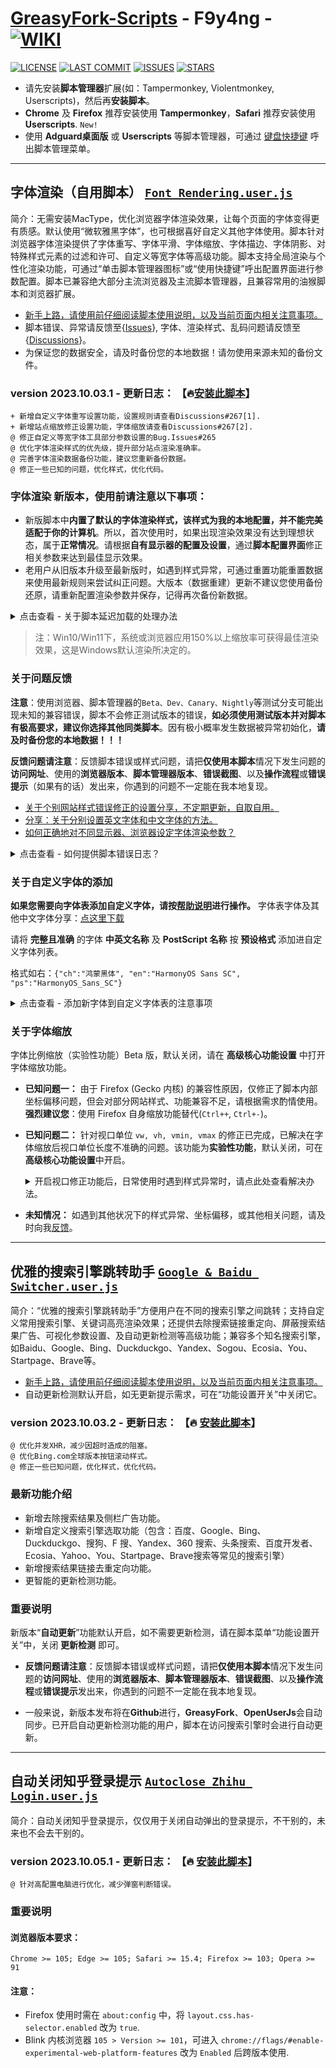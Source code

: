 # [**GreasyFork-Scripts**](https://f9y4ng.github.io/GreasyFork-Scripts/) - F9y4ng - [![WIKI](https://img.shields.io/badge/WIKI-GREASYFORK%20SCRIPTS-brightgreen.svg?logo=github "wiki")](https://github.com/F9y4ng/GreasyFork-Scripts/wiki)

[![LICENSE](https://img.shields.io/badge/License-GPL--3.0--only-blue.svg?style=for-the-badge&logo=github "LICENSE")](https://github.com/F9y4ng/GreasyFork-Scripts/blob/master/LICENSE) [![LAST COMMIT](https://img.shields.io/github/last-commit/F9y4ng/GreasyFork-Scripts?color=blue&logo=github&style=for-the-badge "LAST COMMIT")](https://github.com/F9y4ng/GreasyFork-Scripts/commits/master) [![ISSUES](https://img.shields.io/github/issues/F9y4ng/GreasyFork-Scripts?logo=github&style=for-the-badge "ISSUES")](https://github.com/F9y4ng/GreasyFork-Scripts/issues) [![STARS](https://img.shields.io/github/stars/F9y4ng/GreasyFork-Scripts?color=brightgreen&logo=github&style=for-the-badge "STARS")](https://github.com/F9y4ng/GreasyFork-Scripts/stargazers)

- 请先安装**脚本管理器**扩展(如：Tampermonkey, Violentmonkey, Userscripts)，然后再**安装脚本**。
- **Chrome** 及 **Firefox** 推荐安装使用 **Tampermonkey**，**Safari** 推荐安装使用 **Userscripts**. `New!`
- 使用 **Adguard桌面版** 或 **Userscripts** 等脚本管理器，可通过 [键盘快捷键](https://github.com/F9y4ng/GreasyFork-Scripts/wiki/%E5%AD%97%E4%BD%93%E6%B8%B2%E6%9F%93%EF%BC%88%E8%87%AA%E7%94%A8%E8%84%9A%E6%9C%AC%EF%BC%89#user-content-hotkey) 呼出脚本管理菜单。

---

## 字体渲染（自用脚本） [`Font Rendering.user.js`](https://github.com/F9y4ng/GreasyFork-Scripts/blob/master/Font%20Rendering.user.js)

简介：无需安装MacType，优化浏览器字体渲染效果，让每个页面的字体变得更有质感。默认使用“微软雅黑字体”，也可根据喜好自定义其他字体使用。脚本针对浏览器字体渲染提供了字体重写、字体平滑、字体缩放、字体描边、字体阴影、对特殊样式元素的过滤和许可、自定义等宽字体等高级功能。脚本支持全局渲染与个性化渲染功能，可通过“单击脚本管理器图标”或“使用快捷键”呼出配置界面进行参数配置。脚本已兼容绝大部分主流浏览器及主流脚本管理器，且兼容常用的油猴脚本和浏览器扩展。

- [新手上路，请使用前仔细阅读脚本使用说明，以及当前页面内相关注意事项。](https://github.com/F9y4ng/GreasyFork-Scripts/wiki/%E5%AD%97%E4%BD%93%E6%B8%B2%E6%9F%93%EF%BC%88%E8%87%AA%E7%94%A8%E8%84%9A%E6%9C%AC%EF%BC%89)
- 脚本错误、异常请反馈至{[Issues](https://github.com/F9y4ng/GreasyFork-Scripts/issues)}, 字体、渲染样式、乱码问题请反馈至{[Discussions](https://github.com/F9y4ng/GreasyFork-Scripts/discussions/categories/%E9%97%AE%E7%AD%94%E4%B8%93%E5%8C%BA-question-answer)}。
- 为保证您的数据安全，请及时备份您的本地数据！请勿使用来源未知的备份文件。

### version 2023.10.03.1 - 更新日志： 【🔥[安装此脚本](https://github.com/F9y4ng/GreasyFork-Scripts/raw/master/Font%20Rendering.user.js)】

```log
+ 新增自定义字体重写设置功能，设置规则请查看Discussions#267[1].
+ 新增站点缩放修正设置功能，字体缩放请查看Discussions#267[2].
@ 修正自定义等宽字体工具部分参数设置的Bug.Issues#265
@ 优化字体渲染样式的优先级，提升部分站点渲染准确率。
@ 完善字体渲染数据备份功能，建议您重新备份数据。
@ 修正一些已知的问题，优化样式，优化代码。
```

### **字体渲染** 新版本，使用前请注意以下事项：

- 新版脚本中**内置了默认的字体渲染样式，该样式为我的本地配置，并不能完美适配于你的计算机**。所以，首次使用时，如果出现渲染效果没有达到理想状态，属于**正常情况**。请根据**自有显示器的配置及设置**，通过**脚本配置界面**修正相关参数来达到最佳显示效果。
- 老用户从旧版本升级至最新版时，如遇到样式异常，可通过重置功能重置数据来使用最新规则来尝试纠正问题。大版本（数据重建）更新不建议您使用备份还原，请重新配置渲染参数并保存，记得再次备份新数据。

<details>
<summary>点击查看 - 关于脚本延迟加载的处理办法</summary>

#### 如出现脚本加载延迟、或未正确加载样式的临时处理办法：
* 针对**Tampermonkey**：进入**管理面板**，进入**设置**标签页，下拉至“**实验**”，将注入模式改为“**即时**”。

* 针对**Violentmonkey**：进入**控制台界面**，进入**设置**标签页，在**高级-通用**中勾选“**同步 page 模式**”。

 </details>

> 注：Win10/Win11下，系统或浏览器应用150%以上缩放率可获得最佳渲染效果，这是Windows默认渲染所决定的。

### 关于问题反馈

**注意**：使用浏览器、脚本管理器的`Beta、Dev、Canary、Nightly`等测试分支可能出现未知的兼容错误，脚本不会修正测试版本的错误，**如必须使用测试版本并对脚本有极高要求，建议你选择其他同类脚本**。因有极小概率发生数据被异常初始化，**请及时备份您的本地数据！！！**

**反馈问题请注意**：反馈脚本错误或样式问题，请把**仅使用本脚本**情况下发生问题的**访问网址**、使用的**浏览器版本**、**脚本管理器版本**、**错误截图**、以及**操作流程**或**错误提示**（如果有的话）发出来，你遇到的问题不一定能在我本地复现。

- [关于个别网站样式错误修正的设置分享，不定期更新，自取自用。](https://github.com/F9y4ng/GreasyFork-Scripts/discussions/42)
- [分享：关于分别设置英文字体和中文字体的方法。](https://github.com/F9y4ng/GreasyFork-Scripts/discussions/83)
- [如何正确地对不同显示器、浏览器设定字体渲染参数？](https://github.com/F9y4ng/GreasyFork-Scripts/discussions/160)

<details>
<summary>点击查看 - 如何提供脚本错误日志？</summary>

#### 获取并上传脚本错误日志
1. 先打开脚本调试开关：
    - v2023.04.08.1 以上版本，向 URL 添加 `?whoami=F9y4ng` 或 `&whoami=F9y4ng`，开启临时调试模式。
    - 使用旧版本需将代码大约第 54 行 `const IS_OPEN_DEBUG = false` 改为 `true`，并保存。

2. 在浏览器中按 F12 打开控制台面板，刷新页面，操作直至复现问题，在控制台空白处右键菜单选择 **另存为...**。

3. 进行 **错误报告（Bug report）**，并将保存好的日志文件打包上传至 [Github ISSUES](https://github.com/F9y4ng/GreasyFork-Scripts/issues)。

4. 日常使用时，请勿开启脚本调试开关，以免造成脚本执行缓慢等情况。

</details>

### 关于自定义字体的添加

**如果您需要向字体表添加自定义字体，请按[帮助说明](https://github.com/F9y4ng/GreasyFork-Scripts/discussions/64)进行操作。** 字体表字体及其他中文字体分享：[点这里下载](https://github.com/F9y4ng/GreasyFork-Scripts/discussions/46)

请将 **完整且准确** 的字体 **中英文名称** 及 **PostScript 名称** 按 **预设格式** 添加进自定义字体列表。

格式如右：`{"ch":"鸿蒙黑体", "en":"HarmonyOS Sans SC", "ps":"HarmonyOS_Sans_SC"}`

<details>
<summary>点击查看 - 添加新字体到自定义字体表的注意事项</summary>

#### 自定义字体的注意事项
- 新增字体，一般接受字重为 **标准体/Regular** 的字体，需调整字重粗体请使用字体描边进行设置。
- “ps:”表示字体 PostScript 名称，此为可选属性。为实现字体全局生效，请尽可能填写"ps:"属性。
- 很多字体存在各种修改版本，非原版字体会造成字体名或属性不一致，从而使得代码无法识别。

每当计算机安装了新字体，要使其**立即生效**，请务必先**重启浏览器**，并在“**高级核心功能设置**”中重建字体列表缓存。

- 注 1：自定义字体表的**编辑保存操作**会自动触发字体列表全局缓存的重建，无需额外手动处理。
- 注 2：若仅安装**内置字体表**定义的字体，重启浏览器后，需要**手动**重建字体列表全局缓存。
</details>

### 关于字体缩放

字体比例缩放（实验性功能）Beta 版，默认关闭，请在 **高级核心功能设置** 中打开字体缩放功能。

- **已知问题一：** 由于 Firefox (Gecko 内核) 的兼容性原因，仅修正了脚本内部坐标偏移问题，但会对部分网站样式、功能兼容不足，请根据需求酌情使用。**强烈建议您**：使用 Firefox 自身缩放功能替代(`Ctrl++`, `Ctrl+-`)。

- **已知问题二：** 针对视口单位 `vw, vh, vmin, vmax` 的修正已完成，已解决在字体缩放后视口单位长度不准确的问题。该功能为**实验性功能**，默认关闭，可在**高级核心功能设置**中开启。

    <details>
    <summary>开启视口修正功能后，日常使用时遇到样式异常时，请点此处查看解决办法。</summary>

    #### 浏览器CORS/CSP策略拒绝第三方样式的加载
    1. 部分站点因配置相关 CORS 策略，会使浏览器阻止对外部样式的获取（控制台 console 会看到相应报错，如：`No 'Access-Control-Allow-Origin' header is present on the requested resource.`），此时，可在扩展商店安装并开启 [Moesif Origin & CORS Changer](https://chromewebstore.google.com/detail/moesif-origin-cors-change/digfbfaphojjndkpccljibejjbppifbc)。

    2. 在部分应用了 CSP 策略的站点，浏览器可能会阻止内部样式的加载和解析（控制台 console 会看到相应的报错，如：`Refused to apply inline style because it violates the following Content Security Policy directive: "default-src 'self'".`），此时，可在扩展商店安装并开启 [Disable-CSP](https://chromewebstore.google.com/detail/disable-csp/hgegihapiofjgmmgigbblnjaicgjhoko)

    3. 使用其他CSP扩展也可解决此问题，如介意安全问题或有其他顾虑，请按以下方法关闭该功能：
          - 在**字体渲染设置界面**内取消勾选**视口修正**选项，或将**字体缩放**设置为`1.0`后保存为独享数据。
          - 在**高级核心功能设置**中单独关闭**视口单位修正**选项，或直接关闭**字体缩放功能**。(全局关闭)
    </details>

 - **未知情况：** 如遇到其他状况下的样式异常、坐标偏移，或其他相关问题，请及时向我[反馈](https://github.com/F9y4ng/GreasyFork-Scripts/issues)。

---

## 优雅的搜索引擎跳转助手 [`Google & Baidu Switcher.user.js`](https://github.com/F9y4ng/GreasyFork-Scripts/blob/master/Google%20%26%20Baidu%20Switcher.user.js)

简介：“优雅的搜索引擎跳转助手”方便用户在不同的搜索引擎之间跳转；支持自定义常用搜索引擎、关键词高亮渲染效果；还提供去除搜索链接重定向、屏蔽搜索结果广告、可视化参数设置、及自动更新检测等高级功能；兼容多个知名搜索引擎，如Baidu、Google、Bing、Duckduckgo、Yandex、Sogou、Ecosia、You、Startpage、Brave等。

- [新手上路，请使用前仔细阅读脚本使用说明，以及当前页面内相关注意事项。](https://github.com/F9y4ng/GreasyFork-Scripts/wiki/%E4%BC%98%E9%9B%85%E7%9A%84%E6%90%9C%E7%B4%A2%E5%BC%95%E6%93%8E%E8%B7%B3%E8%BD%AC%E5%8A%A9%E6%89%8B)
- 自动更新检测默认开启，如无更新提示需求，可在“功能设置开关”中关闭它。

### version 2023.10.03.2 - 更新日志： 【🔥 [安装此脚本](https://github.com/F9y4ng/GreasyFork-Scripts/raw/master/Google%20%26%20Baidu%20Switcher.user.js)】

```log
@ 优化并发XHR，减少因超时造成的阻塞。
@ 优化Bing.com全球版本按钮滚动样式。
@ 修正一些已知问题，优化样式，优化代码。
```

### 最新功能介绍

- 新增去除搜索结果及侧栏广告功能。
- 新增自定义搜索引擎选取功能（包含：百度、Google、Bing、Duckduckgo、搜狗、F 搜、Yandex、360 搜索、头条搜索、百度开发者、Ecosia、Yahoo、You、Startpage、Brave搜索等常见的搜索引擎）
- 新增搜索结果链接去重定向功能。
- 更智能的更新检测功能。

### 重要说明

新版本“**自动更新**”功能默认开启，如不需要更新检测，请在脚本菜单“功能设置开关”中，关闭 **更新检测** 即可。

- **反馈问题请注意**：反馈脚本错误或样式问题，请把**仅使用本脚本**情况下发生问题的**访问网址**、使用的**浏览器版本**、**脚本管理器版本**、**错误截图**、以及**操作流程**或**错误提示**发出来，你遇到的问题不一定能在我本地复现。

- 一般来说，新版本发布将在**Github**进行，**GreasyFork**、**OpenUserJs**会自动同步。已开启自动更新检测功能的用户，脚本在访问搜索引擎时会进行自动更新。

---

## 自动关闭知乎登录提示 [`Autoclose Zhihu Login.user.js`](https://github.com/F9y4ng/GreasyFork-Scripts/blob/master/Autoclose%20Zhihu%20Login.user.js)

简介：自动关闭知乎登录提示，仅仅用于关闭自动弹出的登录提示，不干别的，未来也不会去干别的。

### version 2023.10.05.1 - 更新日志： 【🔥 [安装此脚本](https://github.com/F9y4ng/GreasyFork-Scripts/raw/master/Autoclose%20Zhihu%20Login.user.js)】

```log
@ 针对高配置电脑进行优化，减少弹窗判断错误。
```

### 重要说明
#### 浏览器版本要求：
```
Chrome >= 105; Edge >= 105; Safari >= 15.4; Firefox >= 103; Opera >= 91
```

#### 注意：
* Firefox 使用时需在 `about:config` 中，将 `layout.css.has-selector.enabled` 改为 `true`.
* Blink 内核浏览器 `105 > Version >= 101`，可进入 `chrome://flags/#enable-experimental-web-platform-features` 改为 `Enabled` 后跨版本使用.

